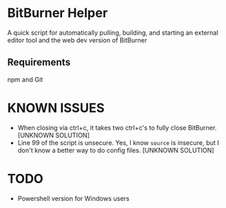 # BitBurner Helper
A quick script for automatically pulling, building, and starting an external editor tool and the web dev version of BitBurner

## Requirements
npm and Git


# KNOWN ISSUES
* When closing via ctrl+c, it takes two ctrl+c's to fully close BitBurner. [UNKNOWN SOLUTION]
* Line 99 of the script is unsecure. Yes, I know `source` is insecure, but I don't know a better way to do config files. [UNKNOWN SOLUTION]

# TODO
* Powershell version for Windows users
